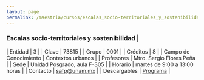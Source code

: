 ```yaml
---
layout: page
permalink: /maestria/cursos/escalas_socio-territoriales_y_sostenibilidad/
---
```


### Escalas socio-territoriales y sostenibilidad |

| Entidad | 3 |
| Clave | 73815 |
| Grupo | 0001 |
| Créditos | 8 |
| Campo de Conocimiento | Contextos urbanos |
| Profesores | Mtro. Sergio Flores Peña |
| Sede | Unidad Posgrado, aula F-305 |
| Horario | martes de 9:00 a 13:00 horas |
| Contacto | <safp@unam.mx> |
| Descargables |  [Programa](/assets/docs/cursos/escalas_socio_territoriales_sost.pdf) |


